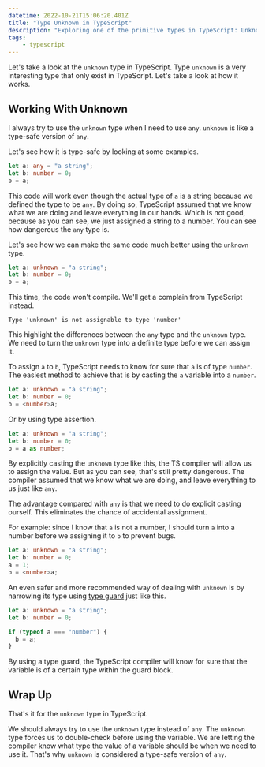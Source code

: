 ```yaml
---
datetime: 2022-10-21T15:06:20.401Z
title: "Type Unknown in TypeScript"
description: "Exploring one of the primitive types in TypeScript: Unknown."
tags: 
	- typescript
---
```


Let's take a look at the `unknown` type in TypeScript. Type `unknown` is a very interesting type that only exist in TypeScript. Let's take a look at how it works.

## Working With Unknown

I always try to use the `unknown` type when I need to use `any`. `unknown` is like a type-safe version of `any`.

Let's see how it is type-safe by looking at some examples.

```ts
let a: any = "a string";
let b: number = 0;
b = a;
```

This code will work even though the actual type of `a` is a string because we defined the type to be `any`. By doing so, TypeScript assumed that we know what we are doing and leave everything in our hands. Which is not good, because as you can see, we just assigned a string to a number. You can see how dangerous the `any` type is.

Let's see how we can make the same code much better using the `unknown` type.

```ts
let a: unknown = "a string";
let b: number = 0;
b = a;
```

This time, the code won't compile. We'll get a complain from TypeScript instead.

```
Type 'unknown' is not assignable to type 'number'
```

This highlight the differences between the `any` type and the `unknown` type. We need to turn the `unknown` type into a definite type before we can assign it.

To assign `a` to `b`, TypeScript needs to know for sure that `a` is of type `number`. The easiest method to achieve that is by casting the `a` variable into a `number`.

```ts {3}
let a: unknown = "a string";
let b: number = 0;
b = <number>a;
```

Or by using type assertion.

```ts {3}
let a: unknown = "a string";
let b: number = 0;
b = a as number;
```

By explicitly casting the `unknown` type like this, the TS compiler will allow us to assign the value. But as you can see, that's still pretty dangerous. The compiler assumed that we know what we are doing, and leave everything to us just like `any`.

The advantage compared with `any` is that we need to do explicit casting ourself. This eliminates the chance of accidental assignment.

For example: since I know that `a` is not a number, I should turn `a` into a number before we assigning it to `b` to prevent bugs.

```ts {3-4}
let a: unknown = "a string";
let b: number = 0;
a = 1;
b = <number>a;
```

An even safer and more recommended way of dealing with `unknown` is by narrowing its type using [type guard](https://vitaneri.com/posts/type-guards-in-typescript/) just like this.

```ts {4-6}
let a: unknown = "a string";
let b: number = 0;

if (typeof a === "number") {
  b = a;
}
```

By using a type guard, the TypeScript compiler will know for sure that the variable is of a certain type within the guard block.

## Wrap Up

That's it for the `unknown` type in TypeScript.

We should always try to use the `unknown` type instead of `any`. The `unknown` type forces us to double-check before using the variable. We are letting the compiler know what type the value of a variable should be when we need to use it. That's why `unknown` is considered a type-safe version of `any`.
